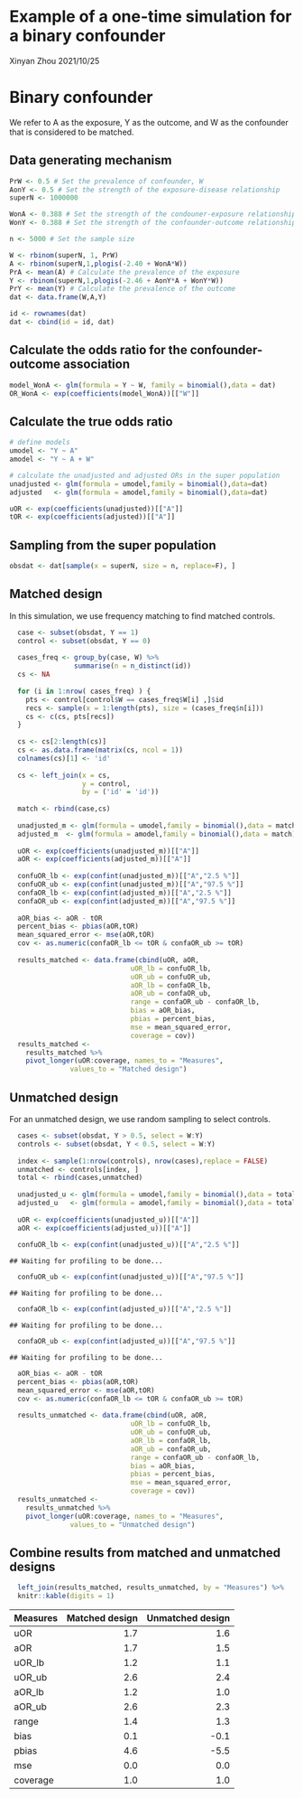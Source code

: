 Example of a one-time simulation for a binary confounder
================
Xinyan Zhou
2021/10/25

# Binary confounder

We refer to A as the exposure, Y as the outcome, and W as the confounder
that is considered to be matched.

## Data generating mechanism

``` r
PrW <- 0.5 # Set the prevalence of confounder, W
AonY <- 0.5 # Set the strength of the exposure-disease relationship
superN <- 1000000 

WonA <- 0.388 # Set the strength of the condouner-exposure relationship
WonY <- 0.388 # Set the strength of the confounder-outcome relationship

n <- 5000 # Set the sample size

W <- rbinom(superN, 1, PrW) 
A <- rbinom(superN,1,plogis(-2.40 + WonA*W))
PrA <- mean(A) # Calculate the prevalence of the exposure
Y <- rbinom(superN,1,plogis(-2.46 + AonY*A + WonY*W))
PrY <- mean(Y) # Calculate the prevalence of the outcome
dat <- data.frame(W,A,Y) 

id <- rownames(dat)
dat <- cbind(id = id, dat)
```

## Calculate the odds ratio for the confounder-outcome association

``` r
model_WonA <- glm(formula = Y ~ W, family = binomial(),data = dat)
OR_WonA <- exp(coefficients(model_WonA))[["W"]]
```

## Calculate the true odds ratio

``` r
# define models
umodel <- "Y ~ A"
amodel <- "Y ~ A + W"

# calculate the unadjusted and adjusted ORs in the super population
unadjusted <- glm(formula = umodel,family = binomial(),data=dat)
adjusted   <- glm(formula = amodel,family = binomial(),data=dat)

uOR <- exp(coefficients(unadjusted))[["A"]]
tOR <- exp(coefficients(adjusted))[["A"]]
```

## Sampling from the super population

``` r
obsdat <- dat[sample(x = superN, size = n, replace=F), ]
```

## Matched design

In this simulation, we use frequency matching to find matched controls.

``` r
  case <- subset(obsdat, Y == 1)
  control <- subset(obsdat, Y == 0)
  
  cases_freq <- group_by(case, W) %>% 
                summarise(n = n_distinct(id))
  cs <- NA
  
  for (i in 1:nrow( cases_freq) ) {
    pts <- control[control$W == cases_freq$W[i] ,]$id 
    recs <- sample(x = 1:length(pts), size = (cases_freq$n[i])) 
    cs <- c(cs, pts[recs]) 
  }
  
  cs <- cs[2:length(cs)] 
  cs <- as.data.frame(matrix(cs, ncol = 1))
  colnames(cs)[1] <- 'id'
  
  cs <- left_join(x = cs,
                  y = control, 
                  by = ('id' = 'id'))
  
  match <- rbind(case,cs)
  
  unadjusted_m <- glm(formula = umodel,family = binomial(),data = match)
  adjusted_m  <- glm(formula = amodel,family = binomial(),data = match)
  
  uOR <- exp(coefficients(unadjusted_m))[["A"]]
  aOR <- exp(coefficients(adjusted_m))[["A"]]
  
  confuOR_lb <- exp(confint(unadjusted_m))[["A","2.5 %"]]
  confuOR_ub <- exp(confint(unadjusted_m))[["A","97.5 %"]]  
  confaOR_lb <- exp(confint(adjusted_m))[["A","2.5 %"]]
  confaOR_ub <- exp(confint(adjusted_m))[["A","97.5 %"]] 
  
  aOR_bias <- aOR - tOR
  percent_bias <- pbias(aOR,tOR)
  mean_squared_error <- mse(aOR,tOR)
  cov <- as.numeric(confaOR_lb <= tOR & confaOR_ub >= tOR)
  
  results_matched <- data.frame(cbind(uOR, aOR, 
                              uOR_lb = confuOR_lb,
                              uOR_ub = confuOR_ub,
                              aOR_lb = confaOR_lb,
                              aOR_ub = confaOR_ub,
                              range = confaOR_ub - confaOR_lb,
                              bias = aOR_bias,
                              pbias = percent_bias,
                              mse = mean_squared_error,
                              coverage = cov))
  results_matched <-
    results_matched %>%
    pivot_longer(uOR:coverage, names_to = "Measures",
               values_to = "Matched design")
```

## Unmatched design

For an unmatched design, we use random sampling to select controls.

``` r
  cases <- subset(obsdat, Y > 0.5, select = W:Y)
  controls <- subset(obsdat, Y < 0.5, select = W:Y)
  
  index <- sample(1:nrow(controls), nrow(cases),replace = FALSE)
  unmatched <- controls[index, ]
  total <- rbind(cases,unmatched)
  
  unadjusted_u <- glm(formula = umodel,family = binomial(),data = total)
  adjusted_u   <- glm(formula = amodel,family = binomial(),data = total)
  
  uOR <- exp(coefficients(unadjusted_u))[["A"]]
  aOR <- exp(coefficients(adjusted_u))[["A"]]
  
  confuOR_lb <- exp(confint(unadjusted_u))[["A","2.5 %"]]
```

    ## Waiting for profiling to be done...

``` r
  confuOR_ub <- exp(confint(unadjusted_u))[["A","97.5 %"]]  
```

    ## Waiting for profiling to be done...

``` r
  confaOR_lb <- exp(confint(adjusted_u))[["A","2.5 %"]]
```

    ## Waiting for profiling to be done...

``` r
  confaOR_ub <- exp(confint(adjusted_u))[["A","97.5 %"]] 
```

    ## Waiting for profiling to be done...

``` r
  aOR_bias <- aOR - tOR
  percent_bias <- pbias(aOR,tOR)
  mean_squared_error <- mse(aOR,tOR)
  cov <- as.numeric(confaOR_lb <= tOR & confaOR_ub >= tOR)
  
  results_unmatched <- data.frame(cbind(uOR, aOR, 
                              uOR_lb = confuOR_lb,
                              uOR_ub = confuOR_ub,
                              aOR_lb = confaOR_lb,
                              aOR_ub = confaOR_ub,
                              range = confaOR_ub - confaOR_lb,
                              bias = aOR_bias,
                              pbias = percent_bias,
                              mse = mean_squared_error,
                              coverage = cov))
  results_unmatched <-
    results_unmatched %>%
    pivot_longer(uOR:coverage, names_to = "Measures",
               values_to = "Unmatched design")
```

## Combine results from matched and unmatched designs

``` r
  left_join(results_matched, results_unmatched, by = "Measures") %>%
  knitr::kable(digits = 1)
```

| Measures | Matched design | Unmatched design |
|:---------|---------------:|-----------------:|
| uOR      |            1.7 |              1.6 |
| aOR      |            1.7 |              1.5 |
| uOR_lb   |            1.2 |              1.1 |
| uOR_ub   |            2.6 |              2.4 |
| aOR_lb   |            1.2 |              1.0 |
| aOR_ub   |            2.6 |              2.3 |
| range    |            1.4 |              1.3 |
| bias     |            0.1 |             -0.1 |
| pbias    |            4.6 |             -5.5 |
| mse      |            0.0 |              0.0 |
| coverage |            1.0 |              1.0 |
